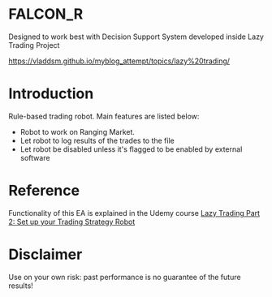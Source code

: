 # FALCON_R

Designed to work best with Decision Support System developed inside Lazy Trading Project

https://vladdsm.github.io/myblog_attempt/topics/lazy%20trading/

# Introduction

Rule-based trading robot. Main features are listed below:

* Robot to work on Ranging Market.
* Let robot to log results of the trades to the file
* Let robot be disabled unless it's flagged to be enabled by external software

# Reference

Functionality of this EA is explained in the Udemy course [Lazy Trading Part 2: Set up your Trading Strategy Robot
](https://www.udemy.com/your-trading-robot/?couponCode=LAZYTRADE2-10B)

# Disclaimer

Use on your own risk: past performance is no guarantee of the future results!
 